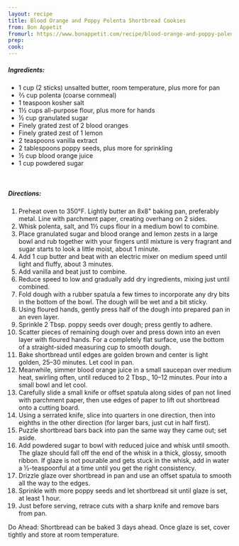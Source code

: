 ```yaml
---
layout: recipe
title: Blood Orange and Poppy Polenta Shortbread Cookies
from: Bon Appetit
fromurl: https://www.bonappetit.com/recipe/blood-orange-and-poppy-polenta-shortbread
prep: 
cook: 
---
```


##### Ingredients:

* 1 cup (2 sticks) unsalted butter, room temperature, plus more for pan
* ⅔ cup polenta (coarse cornmeal)
* 1 teaspoon kosher salt
* 1½ cups all-purpose flour, plus more for hands
* ½ cup granulated sugar
* Finely grated zest of 2 blood oranges
* Finely grated zest of 1 lemon
* 2 teaspoons vanilla extract
* 2 tablespoons poppy seeds, plus more for sprinkling
* ½ cup blood orange juice
* 1 cup powdered sugar

<br>

##### Directions:

1. Preheat oven to 350°F. Lightly butter an 8x8" baking pan, preferably metal. Line with parchment paper, creating overhang on 2 sides. 
2. Whisk polenta, salt, and 1½ cups flour in a medium bowl to combine. 
3. Place granulated sugar and blood orange and lemon zests in a large bowl and rub together with your fingers until mixture is very fragrant and sugar starts to look a little moist, about 1 minute. 
4. Add 1 cup butter and beat with an electric mixer on medium speed until light and fluffy, about 3 minutes. 
5. Add vanilla and beat just to combine. 
6. Reduce speed to low and gradually add dry ingredients, mixing just until combined. 
7. Fold dough with a rubber spatula a few times to incorporate any dry bits in the bottom of the bowl. The dough will be wet and a bit sticky.
8. Using floured hands, gently press half of the dough into prepared pan in an even layer. 
9. Sprinkle 2 Tbsp. poppy seeds over dough; press gently to adhere. 
10. Scatter pieces of remaining dough over and press down into an even layer with floured hands. For a completely flat surface, use the bottom of a straight-sided measuring cup to smooth dough.
11. Bake shortbread until edges are golden brown and center is light golden, 25–30 minutes. Let cool in pan.
12. Meanwhile, simmer blood orange juice in a small saucepan over medium heat, swirling often, until reduced to 2 Tbsp., 10–12 minutes. Pour into a small bowl and let cool.
13. Carefully slide a small knife or offset spatula along sides of pan not lined with parchment paper, then use edges of paper to lift out shortbread onto a cutting board. 
14. Using a serrated knife, slice into quarters in one direction, then into eighths in the other direction (for larger bars, just cut in half first). 
15. Puzzle shortbread bars back into pan the same way they came out; set aside.
16. Add powdered sugar to bowl with reduced juice and whisk until smooth. The glaze should fall off the end of the whisk in a thick, glossy, smooth ribbon. If glaze is not pourable and gets stuck in the whisk, add in water a ½-teaspoonful at a time until you get the right consistency. 
17. Drizzle glaze over shortbread in pan and use an offset spatula to smooth all the way to the edges. 
18. Sprinkle with more poppy seeds and let shortbread sit until glaze is set, at least 1 hour.
19. Just before serving, retrace cuts with a sharp knife and remove bars from pan.

Do Ahead: Shortbread can be baked 3 days ahead. Once glaze is set, cover tightly and store at room temperature.
